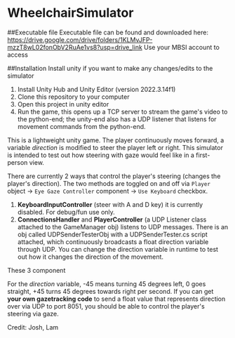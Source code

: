 # WheelchairSimulator
##Executable file 
Executable file can be found and downloaded here: https://drive.google.com/drive/folders/1KLMvJFP-mzzT8wL02fonObV2RuAe1vs8?usp=drive_link
Use your MBSI account to access

##Installation
Install unity if you want to make any changes/edits to the simulator
1. Install Unity Hub and Unity Editor (version 2022.3.14f1)
2. Clone this repository to your computer
3. Open this project in unity editor
4. Run the game, this opens up a TCP server to stream the game's video to the python-end; the unity-end also has a UDP listener that listens for movement commands from the python-end.


This is a lightweight unity game. The player continuously moves forward, a variable _direction_ is modified to steer the player left or right.
This simulator is intended to test out how steering with gaze would feel like in a first-person view.

There are currently 2 ways that control the player's steering (changes the player's direction). The two methods are toggled on and off via `Player` object -> `Eye Gaze Controller` component -> `Use Keyboard` checkbox.

1. **KeyboardInputController** (steer with A and D key) it is currently disabled. For debug/fun use only.
2. **ConnectionsHandler** and **PlayerController** (a UDP Listener class attached to the GameManager obj) listens to UDP messages. There is an obj called UDPSenderTesterObj with a UDPSenderTester.cs script attached, which continuously broadcasts a float direction variable through UDP. You can change the direction variable in runtime to test out how it changes the direction of the movement.

These 3 component

For the _direction_ variable, -45 means turning 45 degrees left, 0 goes straight, +45 turns 45 degrees towards right per second.
If you can get **your own gazetracking code** to send a float value that represents direction over via UDP to port 8051, you should be able to control the player's steering via gaze.

Credit: Josh, Lam
